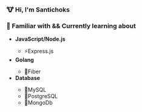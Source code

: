 ### 🐮 Hi, I'm Santichoks
### 📑 Familiar with && Currently learning about
<ul>
  <li><strong>JavaScript/Node.js</strong></li>
  <ul>
    <li>⚡Express.js</li>
  </ul>
  
  <li><strong>Golang</strong></li>
  <ul>
    <li>🚀Fiber</li>
  </ul>
  
  <li><strong>Database</strong></li>
  <ul>
    <li>🐬MySQL</li>
    <li>🐘PostgreSQL</li>
    <li>🍃MongoDb</li>
  </ul>
</ul>




